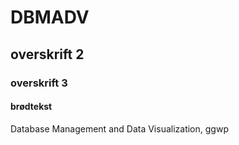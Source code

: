 # DBMADV
## overskrift 2
### overskrift 3
#### brødtekst
Database Management and Data Visualization, ggwp
